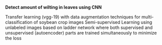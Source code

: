 **Detect amount of wilting in leaves using CNN**

Transfer learning (vgg-19) with data augmentation techniques for multi-classification of soybean crop images
Semi-supervised Learning using unlabeled images based on ladder network where both supervised and unsupervised (autoencoder) parts are trained simultaneously to minimize the loss
